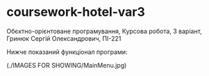 # coursework-hotel-var3
Обєктно-орієнтоване програмування, Курсова робота, 3 варіант, Гринюк Сергій Олександрович, ПІ-221

Нижче показаний функціонал програми:

(./IMAGES FOR SHOWING/MainMenu.jpg)
